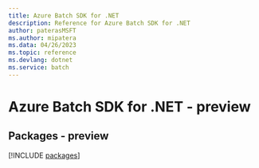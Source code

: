 ```yaml
---
title: Azure Batch SDK for .NET
description: Reference for Azure Batch SDK for .NET
author: paterasMSFT
ms.author: mipatera
ms.data: 04/26/2023
ms.topic: reference
ms.devlang: dotnet
ms.service: batch
---
```

# Azure Batch SDK for .NET - preview
## Packages - preview
[!INCLUDE [packages](batch-index.md)]
